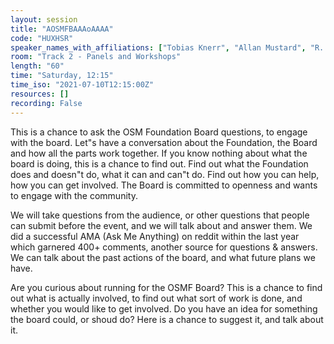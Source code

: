 ```yaml
---
layout: session
title: "AOSMFBAAAoAAAA"
code: "HUXHSR"
speaker_names_with_affiliations: ["Tobias Knerr", "Allan Mustard", "R. A. McCann", "Jean-Marc Liotier"]
room: "Track 2 - Panels and Workshops"
length: "60"
time: "Saturday, 12:15"
time_iso: "2021-07-10T12:15:00Z"
resources: []
recording: False
---
```

This is a chance to ask the OSM Foundation Board questions, to engage with the board. Let"s have a conversation about the Foundation, the Board and how all the parts work together. If you know nothing about what the board is doing, this is a chance to find out. Find out what the Foundation does and doesn"t do, what it can and can"t do. Find out how you can help, how you can get involved. The Board is committed to openness and wants to engage with the community.

We will take questions from the audience, or other questions that people can submit before the event, and we will talk about and answer them. We did a successful AMA (Ask Me Anything) on reddit within the last year which garnered 400+ comments, another source for questions &amp; answers.
We can talk about the past actions of the board, and what future plans we have.

Are you curious about running for the OSMF Board? This is a chance to find out what is actually involved, to find out what sort of work is done, and whether you would like to get involved. Do you have an idea for something the board could, or shoud do? Here is a chance to suggest it, and talk about it.
